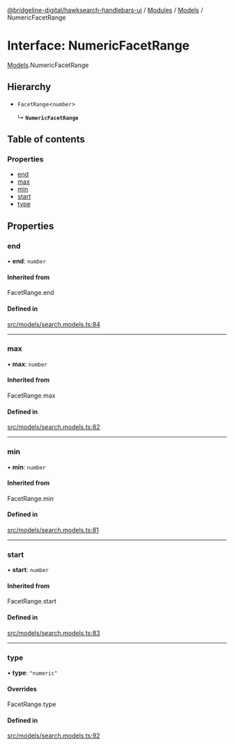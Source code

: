 [@bridgeline-digital/hawksearch-handlebars-ui](../README.md) / [Modules](../modules.md) / [Models](../modules/Models.md) / NumericFacetRange

# Interface: NumericFacetRange

[Models](../modules/Models.md).NumericFacetRange

## Hierarchy

- `FacetRange`<`number`\>

  ↳ **`NumericFacetRange`**

## Table of contents

### Properties

- [end](Models.NumericFacetRange.md#end)
- [max](Models.NumericFacetRange.md#max)
- [min](Models.NumericFacetRange.md#min)
- [start](Models.NumericFacetRange.md#start)
- [type](Models.NumericFacetRange.md#type)

## Properties

### end

• **end**: `number`

#### Inherited from

FacetRange.end

#### Defined in

[src/models/search.models.ts:84](https://bitbucket.org/bridgelinedigital/frontend-handlebars-ui/src/db3ebfe/src/models/search.models.ts#lines-84)

___

### max

• **max**: `number`

#### Inherited from

FacetRange.max

#### Defined in

[src/models/search.models.ts:82](https://bitbucket.org/bridgelinedigital/frontend-handlebars-ui/src/db3ebfe/src/models/search.models.ts#lines-82)

___

### min

• **min**: `number`

#### Inherited from

FacetRange.min

#### Defined in

[src/models/search.models.ts:81](https://bitbucket.org/bridgelinedigital/frontend-handlebars-ui/src/db3ebfe/src/models/search.models.ts#lines-81)

___

### start

• **start**: `number`

#### Inherited from

FacetRange.start

#### Defined in

[src/models/search.models.ts:83](https://bitbucket.org/bridgelinedigital/frontend-handlebars-ui/src/db3ebfe/src/models/search.models.ts#lines-83)

___

### type

• **type**: ``"numeric"``

#### Overrides

FacetRange.type

#### Defined in

[src/models/search.models.ts:92](https://bitbucket.org/bridgelinedigital/frontend-handlebars-ui/src/db3ebfe/src/models/search.models.ts#lines-92)
